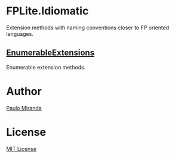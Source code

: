 ﻿# FPLite.Idiomatic
Extension methods with naming conventions closer to FP oriented languages.

## [EnumerableExtensions](EnumerableExtensions.cs)
Enumerable extension methods.

# Author
[Paulo Miranda](https://github.com/PauloJDCM)

# License
[MIT License](LICENSE.txt)